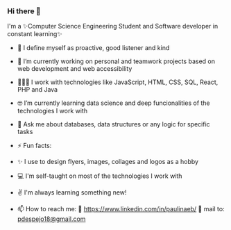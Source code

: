 ### Hi there 👋

I'm a ✨Computer Science Engineering Student and Software developer in constant learning✨

- 💖 I define myself as proactive, good listener and kind

- 🔭 I’m currently working on personal and teamwork projects based on web development and web accessibility

- 👩🏼‍💻 I work with technologies like JavaScript, HTML, CSS, SQL, React, PHP and Java

- 🤓 I’m currently learning data science and deep funcionalities of the technologies I work with

- 💬 Ask me about databases, data structures or any logic for specific tasks

- ⚡ Fun facts: 
- ✨ I use to design flyers, images, collages and logos as a hobby 
- 💻 I'm self-taught on most of the technologies I work with
- ✌ I'm always learning something new!

- 📫 How to reach me: 
🔗 https://www.linkedin.com/in/paulinaeb/
🔗 mail to: pdespejo18@gmail.com
